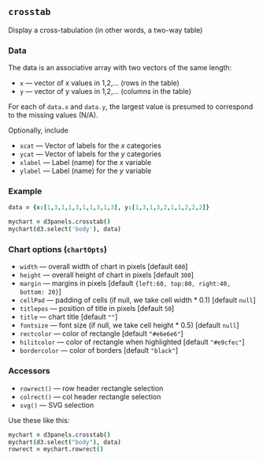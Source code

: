 ## `crosstab`

Display a cross-tabulation (in other words, a two-way table)

### Data

The data is an associative array with two vectors of the same length:
- `x` &mdash; vector of x values in 1,2,... (rows in the table)
- `y` &mdash; vector of y values in 1,2,... (columns in the table)

For each of `data.x` and `data.y`, the largest value is presumed to
correspond to the missing values (N/A).

Optionally, include
- `xcat` &mdash; Vector of labels for the _x_ categories
- `ycat` &mdash; Vector of labels for the _y_ categories
- `xlabel` &mdash; Label (name) for the _x_ variable
- `ylabel` &mdash; Label (name) for the _y_ variable

### Example

```coffeescript
data = {x:[1,3,1,1,3,1,1,3,1,3], y:[1,3,1,3,2,1,1,2,2,2]}

mychart = d3panels.crosstab()
mychart(d3.select('body'), data)
```

### Chart options (`chartOpts`)

- `width` &mdash; overall width of chart in pixels \[default `600`\]
- `height` &mdash; overall height of chart in pixels \[default `300`\]
- `margin` &mdash; margins in pixels \[default `{left:60, top:80, right:40, bottom: 20}`\]
- `cellPad` &mdash; padding of cells (if null, we take cell width * 0.1) \[default `null`\]
- `titlepos` &mdash; position of title in pixels \[default `50`\]
- `title` &mdash; chart title \[default `""`\]
- `fontsize` &mdash; font size (if null, we take cell height * 0.5) \[default `null`\]
- `rectcolor` &mdash; color of rectangle \[default `"#e6e6e6"`\]
- `hilitcolor` &mdash; color of rectangle when highlighted \[default `"#e9cfec"`\]
- `bordercolor` &mdash; color of borders \[default `"black"`\]


### Accessors

- `rowrect()` &mdash; row header rectangle selection
- `colrect()` &mdash; col header rectangle selection
- `svg()` &mdash; SVG selection

Use these like this:

```coffeescript
mychart = d3panels.crosstab()
mychart(d3.select("body"), data)
rowrect = mychart.rowrect()
```

